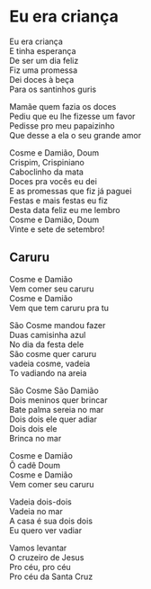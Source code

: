 # Eu era criança  

Eu era criança  
E tinha esperança  
De ser um dia feliz  
Fiz uma promessa  
Dei doces à beça  
Para os santinhos guris  

Mamãe quem fazia os doces  
Pediu que eu lhe fizesse um favor  
Pedisse pro meu papaizinho  
Que desse a ela o seu grande amor  

Cosme e Damião, Doum  
Crispim, Crispiniano  
Caboclinho da mata  
Doces pra vocês eu dei  
E as promessas que fiz já paguei  
Festas e mais festas eu fiz  
Desta data feliz eu me lembro  
Cosme e Damião, Doum  
Vinte e sete de setembro!  

## Caruru  

Cosme e Damião  
Vem comer seu caruru  
Cosme e Damião  
Vem que tem caruru pra tu  

São Cosme mandou fazer  
Duas camisinha azul  
No dia da festa dele  
São cosme quer caruru  
vadeia cosme, vadeia  
To vadiando na areia  

São Cosme São Damião  
Dois meninos quer brincar  
Bate palma sereia no mar  
Dois dois ele quer adiar  
Dois dois ele  
Brinca no mar  

Cosme e Damião  
Ô cadê Doum  
Cosme e Damião  
Vem comer seu caruru  

Vadeia dois-dois  
Vadeia no mar  
A casa é sua dois dois  
Eu quero ver vadiar  

Vamos levantar  
O cruzeiro de Jesus  
Pro céu, pro céu  
Pro céu da Santa Cruz  
